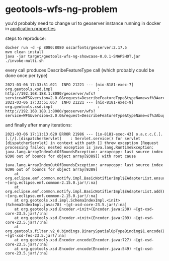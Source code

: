 # geotools-wfs-ng-problem

you'd probably need to change url to geoserver instance running in docker in [application.properties](src/main/resources/application.properties)

steps to reproduce:
````
docker run -d -p 8080:8080 oscarfonts/geoserver:2.17.5
mvn clean install
java -jar target/geotools-wfs-ng-showcase-0.0.1-SNAPSHOT.jar
./invoke-multi.sh
````
every call produces DescribeFeatureType call (which probably could be done once per type)
````
2021-03-06 17:33:51.021  INFO 21221 --- [nio-8181-exec-7] org.geotools.xsd.impl                    : http://192.168.188.1:8080/geoserver/wfs?service=WFS&version=2.0.0&request=DescribeFeatureType&typeName=sf%3Aarchsites
2021-03-06 17:33:51.057  INFO 21221 --- [nio-8181-exec-9] org.geotools.xsd.impl                    : http://192.168.188.1:8080/geoserver/wfs?service=WFS&version=2.0.0&request=DescribeFeatureType&typeName=sf%3Abugsites

````
and finally after many iterations:
````
2021-03-06 17:11:13.620 ERROR 21986 --- [io-8181-exec-43] o.a.c.c.C.[.[.[/].[dispatcherServlet]    : Servlet.service() for servlet [dispatcherServlet] in context with path [] threw exception [Request processing failed; nested exception is java.lang.RuntimeException: java.lang.ArrayIndexOutOfBoundsException: arraycopy: last source index 9390 out of bounds for object array[9389]] with root cause

java.lang.ArrayIndexOutOfBoundsException: arraycopy: last source index 9390 out of bounds for object array[9389]
	at org.eclipse.emf.common.notify.impl.BasicNotifierImpl$EAdapterList.ensureSafety(BasicNotifierImpl.java:214) ~[org.eclipse.emf.common-2.15.0.jar!/:na]
	at org.eclipse.emf.common.notify.impl.BasicNotifierImpl$EAdapterList.add(BasicNotifierImpl.java:223) ~[org.eclipse.emf.common-2.15.0.jar!/:na]
	at org.geotools.xsd.impl.SchemaIndexImpl.<init>(SchemaIndexImpl.java:78) ~[gt-xsd-core-23.5.jar!/:na]
	at org.geotools.xsd.Encoder.<init>(Encoder.java:230) ~[gt-xsd-core-23.5.jar!/:na]
	at org.geotools.xsd.Encoder.<init>(Encoder.java:209) ~[gt-xsd-core-23.5.jar!/:na]
	at org.geotools.filter.v2_0.bindings.BinarySpatialOpTypeBinding$1.encode(BinarySpatialOpTypeBinding.java:68) ~[gt-xsd-fes-23.5.jar!/:na]
	at org.geotools.xsd.Encoder.encode(Encoder.java:727) ~[gt-xsd-core-23.5.jar!/:na]
	at org.geotools.xsd.Encoder.encode(Encoder.java:549) ~[gt-xsd-core-23.5.jar!/:na]

````
